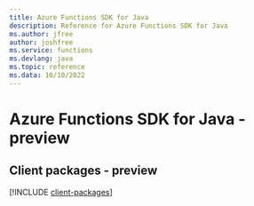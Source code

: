 ```yaml
---
title: Azure Functions SDK for Java
description: Reference for Azure Functions SDK for Java
ms.author: jfree
author: joshfree
ms.service: functions
ms.devlang: java
ms.topic: reference
ms.data: 10/10/2022
---
```

# Azure Functions SDK for Java - preview

## Client packages - preview
[!INCLUDE [client-packages](functions-client-index.md)]